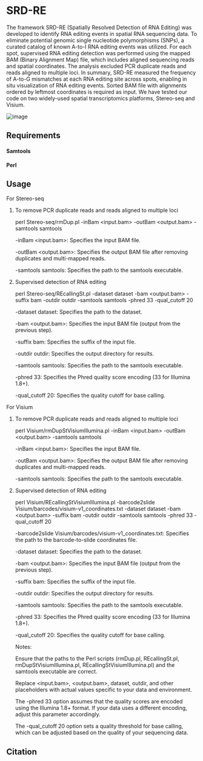 # SRD-RE

The framework SRD-RE (Spatially Resolved Detection of RNA Editing) was developed to identify RNA editing events in spatial RNA sequencing data. To eliminate potential genomic single nucleotide polymorphisms (SNPs), a curated catalog of known A-to-I RNA editing events was utilized. For each spot, supervised RNA editing detection was performed using the mapped BAM (Binary Alignment Map) file, which includes aligned sequencing reads and spatial coordinates. The analysis excluded PCR duplicate reads and reads aligned to multiple loci. In summary, SRD-RE measured the frequency of A-to-G mismatches at each RNA editing site across spots, enabling in situ visualization of RNA editing events. Sorted BAM file with alignments ordered by leftmost coordinates is required as input. We have tested our code on two widely-used spatial transcriptomics platforms, Stereo-seq and Visium.

![image](https://github.com/user-attachments/assets/a2e7c5a6-df2d-4d0d-96ce-c00f174e0ab7)

## Requirements

#### Samtools
#### Perl


## Usage

For Stereo-seq

1. To remove PCR duplicate reads and reads aligned to multiple loci
   
   perl Stereo-seq/rmDup.pl -inBam <input.bam> -outBam <output.bam> -samtools samtools

   -inBam <input.bam>: Specifies the input BAM file.
   
   -outBam <output.bam>: Specifies the output BAM file after removing duplicates and multi-mapped reads.
   
   -samtools samtools: Specifies the path to the samtools executable.
   
3. Supervised detection of RNA editing 

   perl Stereo-seq/REcallingSt.pl -dataset dataset -bam <output.bam> -suffix bam -outdir outdir -samtools samtools -phred 33 -qual_cutoff 20

   -dataset dataset: Specifies the path to the dataset.

   -bam <output.bam>: Specifies the input BAM file (output from the previous step).

   -suffix bam: Specifies the suffix of the input file.

   -outdir outdir: Specifies the output directory for results.

   -samtools samtools: Specifies the path to the samtools executable.

   -phred 33: Specifies the Phred quality score encoding (33 for Illumina 1.8+).

   -qual_cutoff 20: Specifies the quality cutoff for base calling.

For Visium

1. To remove PCR duplicate reads and reads aligned to multiple loci
   
   perl Visium/rmDupStVisiumIllumina.pl -inBam <input.bam> -outBam <output.bam> -samtools samtools

   -inBam <input.bam>: Specifies the input BAM file.

   -outBam <output.bam>: Specifies the output BAM file after removing duplicates and multi-mapped reads.

   -samtools samtools: Specifies the path to the samtools executable.
   
3. Supervised detection of RNA editing 

   perl Visium/REcallingStVisiumIllumina.pl -barcode2slide Visium/barcodes/visium-v1_coordinates.txt -dataset dataset -bam <output.bam> -suffix bam -outdir outdir -samtools samtools -phred 33 -qual_cutoff 20

   -barcode2slide Visium/barcodes/visium-v1_coordinates.txt: Specifies the path to the barcode-to-slide coordinates file.

   -dataset dataset: Specifies the path to the dataset.

   -bam <output.bam>: Specifies the input BAM file (output from the previous step).

   -suffix bam: Specifies the suffix of the input file.

   -outdir outdir: Specifies the output directory for results.

   -samtools samtools: Specifies the path to the samtools executable.

   -phred 33: Specifies the Phred quality score encoding (33 for Illumina 1.8+).

   -qual_cutoff 20: Specifies the quality cutoff for base calling.

   Notes:
   
   Ensure that the paths to the Perl scripts (rmDup.pl, REcallingSt.pl, rmDupStVisiumIllumina.pl, REcallingStVisiumIllumina.pl) and the samtools executable are correct.

   Replace <input.bam>, <output.bam>, dataset, outdir, and other placeholders with actual values specific to your data and environment.

   The -phred 33 option assumes that the quality scores are encoded using the Illumina 1.8+ format. If your data uses a different encoding, adjust this parameter accordingly.

   The -qual_cutoff 20 option sets a quality threshold for base calling, which can be adjusted based on the quality of your sequencing data.
  
## Citation

   
   


